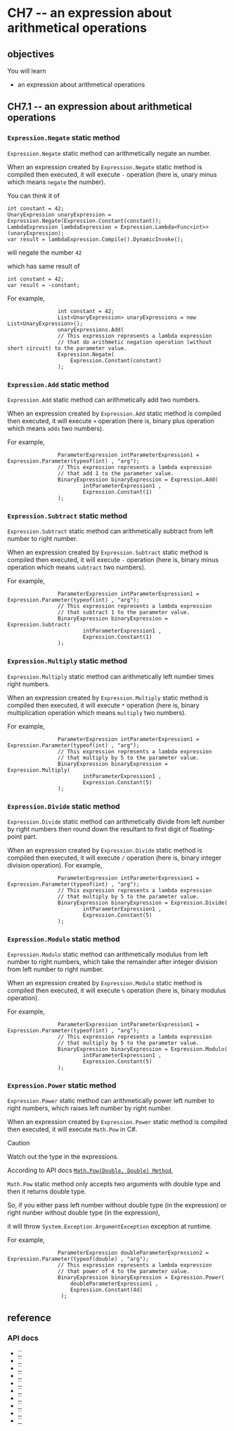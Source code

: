 # CH7 -- an expression about arithmetical operations
## objectives
You will learn

+ an expression about arithmetical operations

## CH7.1 -- an expression about arithmetical operations
### `Expression.Negate` static method
`Expression.Negate` static method can arithmetically negate an number.

When an expression created by `Expression.Negate` static method is compiled then executed, it will execute `-` operation (here is, unary minus which means `negate` the number).

You can think it of

```
int constant = 42;
UnaryExpression unaryExpression = Expression.Negate(Expression.Constant(constant));
LambdaExpression lambdaExpression = Expression.Lambda<Func<int>>(unaryExpression);
var result = lambdaExpression.Compile().DynamicInvoke();
```

will negate the number `42` 

which has same result of

```
int constant = 42;
var result = -constant;
```

For example,

```
                int constant = 42;
                List<UnaryExpression> unaryExpressions = new List<UnaryExpression>();
                unaryExpressions.Add(
                // This expression represents a lambda expression
                // that do arithmetic negation operation (without short circuit) to the parameter value.
                Expression.Negate(
                    Expression.Constant(constant)
                );
```

### `Expression.Add` static method
`Expression.Add` static method can arithmetically add two numbers.

When an expression created by `Expression.Add` static method is compiled then executed, it will execute `+` operation (here is, binary plus operation which means `adds` two numbers).

For example,

```
                ParameterExpression intParameterExpression1 = Expression.Parameter(typeof(int) , "arg");
                // This expression represents a lambda expression
                // that add 1 to the parameter value.
                BinaryExpression binaryExpression = Expression.Add(
                        intParameterExpression1 ,
                        Expression.Constant(1)
                );
```

### `Expression.Subtract` static method
`Expression.Subtract` static method can arithmetically subtract from left number to right number.

When an expression created by `Expression.Subtract` static method is compiled then executed, it will execute `-` operation (here is, binary minus operation which means `subtract` two numbers).

For example,

```
                ParameterExpression intParameterExpression1 = Expression.Parameter(typeof(int) , "arg");
                // This expression represents a lambda expression
                // that subtract 1 to the parameter value.
                BinaryExpression binaryExpression = Expression.Subtract(
                        intParameterExpression1 ,
                        Expression.Constant(1)
                );
```

### `Expression.Multiply` static method
`Expression.Multiply` static method can arithmetically left number times right numbers.

When an expression created by `Expression.Multiply` static method is compiled then executed, it will execute `*` operation (here is, binary multiplication operation which means `multiply` two numbers).

For example,

```
                ParameterExpression intParameterExpression1 = Expression.Parameter(typeof(int) , "arg");
                // This expression represents a lambda expression
                // that multiply by 5 to the parameter value.
                BinaryExpression binaryExpression = Expression.Multiply(
                        intParameterExpression1 ,
                        Expression.Constant(5)
                );
```

### `Expression.Divide` static method
`Expression.Divide` static method can arithmetically divide from left number by right numbers then round down the resultant to first digit of floating-point part.

When an expression created by `Expression.Divide` static method is compiled then executed, it will execute `/` operation (here is, binary integer division operation).
For example,

```
                ParameterExpression intParameterExpression1 = Expression.Parameter(typeof(int) , "arg");
                // This expression represents a lambda expression
                // that multiply by 5 to the parameter value.
                BinaryExpression binaryExpression = Expression.Divide(
                        intParameterExpression1 ,
                        Expression.Constant(5)
                );
```

### `Expression.Modulo` static method
`Expression.Modulo` static method can arithmetically modulus from left number to right numbers, which take the remainder after integer division from left number to right number.

When an expression created by `Expression.Modulo` static method is compiled then executed, it will execute `%` operation (here is, binary modulus operation).

For example,

```
                ParameterExpression intParameterExpression1 = Expression.Parameter(typeof(int) , "arg");
                // This expression represents a lambda expression
                // that multiply by 5 to the parameter value.
                BinaryExpression binaryExpression = Expression.Modulo(
                        intParameterExpression1 ,
                        Expression.Constant(5)
                );
```

### `Expression.Power` static method
`Expression.Power` static method can arithmetically power left number to right numbers, which raises left number by right number.

When an expression created by `Expression.Power` static method is compiled then executed, it will execute `Math.Pow` in C#.

> [!CAUTION]
> Watch out the type in the expressions.
>
> According to API docs [`Math.Pow(Double, Double) Method`](https://learn.microsoft.com/en-us/dotnet/api/system.math.pow?view=net-9.0),
>
> `Math.Pow` static method only accepts two arguments with double type and then it returns double type.
>
> So, if you either pass left number without double type (in the expression) or right nunber without double type (in the expression),
>
> it will throw `System.Exception.ArgumentException` exception at runtime.

For example,

```
                ParameterExpression doubleParameterExpression2 = Expression.Parameter(typeof(double) , "arg");
                // This expression represents a lambda expression
                // that power of 4 to the parameter value.
                BinaryExpression binaryExpression = Expression.Power(
                    doubleParameterExpression1 ,
                    Expression.Constant(4d)
                 );
```


## reference
### API docs
+ [``]()
+ [``]()
+ [``]()
+ [``]()
+ [``]()
+ [``]()
+ [``]()
+ [``]()
+ [``]()
+ [``]()
